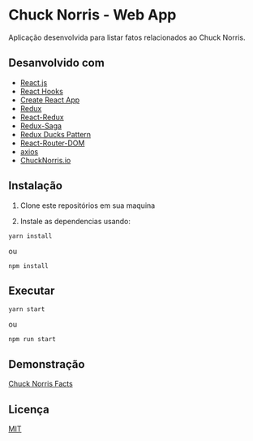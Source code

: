# Chuck Norris - Web App

Aplicação desenvolvida para listar fatos relacionados ao Chuck Norris.

## Desanvolvido com

- [React.js](https://reactjs.org/)
- [React Hooks](https://reactjs.org/docs/hooks-intro.html)
- [Create React App](https://create-react-app.dev/)
- [Redux](https://redux.js.org/)
- [React-Redux](https://github.com/reduxjs/react-redux)
- [Redux-Saga](https://github.com/redux-saga/redux-saga)
- [Redux Ducks Pattern](https://github.com/erikras/ducks-modular-redux)
- [React-Router-DOM](https://www.npmjs.com/package/react-router-dom)
- [axios](https://github.com/axios/axios)
- [ChuckNorris.io](https://api.chucknorris.io/)

## Instalação

1. Clone este repositórios em sua maquina

2. Instale as dependencias usando:

```
yarn install
```

ou

```
npm install
```

## Executar

```
yarn start
```

ou

```
npm run start
```

## Demonstração

[Chuck Norris Facts]()

## Licença

[MIT](https://opensource.org/licenses/MIT)
